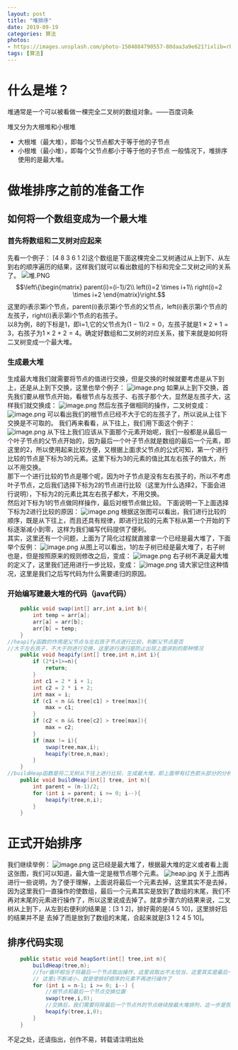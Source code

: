 ```yaml
---
layout: post
title: "堆排序"
date: 2019-09-19
categories: 算法
photos:
- https://images.unsplash.com/photo-1504884790557-80daa3a9e621?ixlib=rb-1.2.1&ixid=eyJhcHBfaWQiOjEyMDd9&auto=format&fit=crop&w=500&q=60
tags: [算法]
---
```

# 什么是堆？
堆通常是一个可以被看做一棵完全二叉树的数组对象。——百度词条
 
堆又分为大根堆和小根堆
+ 大根堆（最大堆），即每个父节点都大于等于他的子节点
+ 小根堆（最小堆），即每个父节点都小于等于他的子节点
一般情况下，堆排序使用的是最大堆。

# 做堆排序之前的准备工作
## 如何将一个数组变成为一个最大堆
### 首先将数组和二叉树对应起来
先看一个例子：
[4 8 3 6 1 2]这个数组是下面这棵完全二叉树通过从上到下、从左到右的顺序遍历的结果，这样我们就可以看出数组的下标和完全二叉树之间的关系了。
![堆.PNG](https://imgconvert.csdnimg.cn/aHR0cHM6Ly91cGxvYWQtaW1hZ2VzLmppYW5zaHUuaW8vdXBsb2FkX2ltYWdlcy8xNDA4ODE3My02MDdkMTBiMTcwOGE5NDM2LlBORw?x-oss-process=image/format,png)
$$\left\{\begin{matrix}
parent(i)=(i-1)/2\\
left(i)=2 \times  i+1\\ 
right(i)=2 \times  i+2
\end{matrix}\right.$$
这里的i表示第i个节点，parent(i)表示第i个节点的父节点，left(i)表示第i个节点的左孩子，right(i)表示第i个节点的右孩子。  
以8为例，8的下标是1，即i=1,它的父节点为$(1-1)/2=0$，左孩子就是$1 \times 2 + 1 = 3$，右孩子为$1\times2+2=4$。确定好数组和二叉树的对应关系，接下来就是如何将二叉树变成一个最大堆。  
### 生成最大堆
生成最大堆我们就需要将节点的值进行交换，但是交换的时候就要考虑是从下到上，还是从上到下交换，这里也举个例子：
![image.png](https://imgconvert.csdnimg.cn/aHR0cHM6Ly91cGxvYWQtaW1hZ2VzLmppYW5zaHUuaW8vdXBsb2FkX2ltYWdlcy8xNDA4ODE3My05Yzk0ZmY2NDhmOWFlM2QxLnBuZw?x-oss-process=image/format,png)
如果从上到下交换，首先我们要从根节点开始，看根节点与左孩子、右孩子那个大，显然是左孩子大，这样我们就交换成：
![image.png](https://imgconvert.csdnimg.cn/aHR0cHM6Ly91cGxvYWQtaW1hZ2VzLmppYW5zaHUuaW8vdXBsb2FkX2ltYWdlcy8xNDA4ODE3My1mM2RmNjcxM2NmMWRjYjFmLnBuZw?x-oss-process=image/format,png)
然后左孩子做相同的操作，二叉树变成：
![image.png](https://imgconvert.csdnimg.cn/aHR0cHM6Ly91cGxvYWQtaW1hZ2VzLmppYW5zaHUuaW8vdXBsb2FkX2ltYWdlcy8xNDA4ODE3My0zNTA2ZjgzMTkyNzc5YzUxLnBuZw?x-oss-process=image/format,png)
可以看出我们的根节点已经不大于它的左孩子了，所以说从上往下交换是不可取的。
我们再来看看，从下往上，我们用下面这个例子：
![image.png](https://imgconvert.csdnimg.cn/aHR0cHM6Ly91cGxvYWQtaW1hZ2VzLmppYW5zaHUuaW8vdXBsb2FkX2ltYWdlcy8xNDA4ODE3My1jNTEwNDJjZjU4ZTU0MjVlLnBuZw?x-oss-process=image/format,png)
从下往上我们应该从下面那个元素开始呢，我们一般都是从最后一个叶子节点的父节点开始的，因为最后一个叶子节点就是数组的最后一个元素，即这里的2，所以使用起来比较方便，又根据上面求父节点的公式可知，第一个进行比较的节点是下标为3的元素。这里下标为3的元素的值比其左右孩子的值大，所以不用交换。  
那下一个进行比较的节点是哪个呢，因为叶子节点是没有左右孩子的，所以不考虑叶子节点，之后我们选择下标为2的节点进行比较（这里为什么选择2，下面会进行说明），下标为2的元素比其左右孩子都大，不用交换。  
然后对下标为1的节点做同样操作，最后对根节点做比较。
下面说明一下上面选择下标为2进行比较的原因：
![image.png](https://imgconvert.csdnimg.cn/aHR0cHM6Ly91cGxvYWQtaW1hZ2VzLmppYW5zaHUuaW8vdXBsb2FkX2ltYWdlcy8xNDA4ODE3My1jZjZkZDM5MTc3OTNjNjNiLnBuZw?x-oss-process=image/format,png)
根据这张图可以看出，我们进行比较的顺序，既是从下往上，而且还具有规律，即进行比较的元素下标从第一个开始的下标逐渐减小到零，这样为我们编写代码提供了便利。  
其实，这里还有一个问题，上面为了简化过程就直接拿一个已经是最大堆了，下面举个反例：
![image.png](https://imgconvert.csdnimg.cn/aHR0cHM6Ly91cGxvYWQtaW1hZ2VzLmppYW5zaHUuaW8vdXBsb2FkX2ltYWdlcy8xNDA4ODE3My1lZWUxYzhmZDExYWY2OTFhLnBuZw?x-oss-process=image/format,png)
从图上可以看出，1的左子树已经是最大堆了，右子树也是，但是按照原来的规则修改之后，变成：
![image.png](https://imgconvert.csdnimg.cn/aHR0cHM6Ly91cGxvYWQtaW1hZ2VzLmppYW5zaHUuaW8vdXBsb2FkX2ltYWdlcy8xNDA4ODE3My0xNzE3NGQyN2E1MDg1MGJkLnBuZw?x-oss-process=image/format,png)
右子树不满足最大堆的定义了，这里我们还用进行一步比较，变成：
![image.png](https://imgconvert.csdnimg.cn/aHR0cHM6Ly91cGxvYWQtaW1hZ2VzLmppYW5zaHUuaW8vdXBsb2FkX2ltYWdlcy8xNDA4ODE3My01YjY3MWMyNzRiZjM1ODAwLnBuZw?x-oss-process=image/format,png)
请大家记住这种情况，这里是我们之后写代码为什么需要递归的原因。
### 开始编写建最大堆的代码（java代码）
```java
    public void swap(int[] arr,int a,int b){
        int temp = arr[a];
        arr[a] = arr[b];
        arr[b] = temp;
    }
//heapify函数的作用是父节点与左右孩子节点进行比较，判断父节点是否   
//大于左右孩子，不大于则进行交换，这里进行递归是防止出现上面讲到的那种情况
    public void heapify(int[] tree,int n,int i){
        if (2*i+1>=n){
            return;
        }
        int c1 = 2 * i + 1;
        int c2 = 2 * i + 2;
        int max = i;
        if (c1 < n && tree[c1] > tree[max]){
            max = c1;
        }
        if (c2 < n && tree[c2] > tree[max]){
            max = c2;
        }
        if (max != i){
            swap(tree,max,i);
            heapify(tree,n,max);
        }
    }
//buildHeap函数是将二叉树从下往上进行比较，生成最大堆，即上面带有红色箭头部分的分析过程
    public void buildHeap(int[] tree, int n){
        int parent = (n-1)/2;
        for (int i = parent; i >= 0; i--){
            heapify(tree,n,i);
        }
    }
```
# 正式开始排序
我们继续举例：
![image.png](https://imgconvert.csdnimg.cn/aHR0cHM6Ly91cGxvYWQtaW1hZ2VzLmppYW5zaHUuaW8vdXBsb2FkX2ltYWdlcy8xNDA4ODE3My1iZTU2NGU0ZTQwNjdiZWJiLnBuZw?x-oss-process=image/format,png)
这已经是最大堆了，根据最大堆的定义或者看上面这张图，我们可以知道，最大值一定是根节点哪个元素。
![heap.jpg](https://imgconvert.csdnimg.cn/aHR0cHM6Ly91cGxvYWQtaW1hZ2VzLmppYW5zaHUuaW8vdXBsb2FkX2ltYWdlcy8xNDA4ODE3My03MzBjNGEzNmIzYzM1NGZkLmpwZw?x-oss-process=image/format,png)
关于上图再进行一些说明，为了便于理解，上面说将最后一个元素去掉，这里其实不是去掉，因为这里我们一直操作的使数组，最后一个元素其实是放到了数组的末尾，我们不再对末尾的元素进行操作了，所以这里说成去掉了。就拿步骤六的结果来说，二叉树从上到下，从左到右便利的结果是：[3 1 2]，排好需的是[4 5 10]，这里排好后的结果并不是  去掉了而是放到了数组的末尾，合起来就是[3 1 2 4 5 10]。
## 排序代码实现

```java
    public static void heapSort(int[] tree,int n){
        buildHeap(tree,n);
        //for循环相当于将最后一个节点取出操作，这里说取出不太恰当，这里其实是最后一个元素不再参与之后的操作了
        // 这里i不断减小，就是使排好顺序的元素不再进行操作了
        for (int i = n-1; i >= 0; i--) {
            //根节点和最后一个节点交换位置
            swap(tree,i,0);
            //交换后，我们需要将除最后一个节点外的节点继续按最大堆排列，这一步是恢复操作
            heapify(tree,i,0);
        }
    }
```

不足之处，还请指出，创作不易，转载请注明出处
